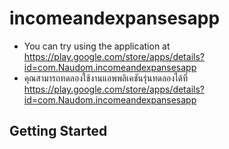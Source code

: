 # incomeandexpansesapp

* You can try using the application at https://play.google.com/store/apps/details?id=com.Naudom.incomeandexpansesapp
 * คุณสามารถทดลองใช้งานแอพพลิเคชันรุ่นทดลองได้ที่ https://play.google.com/store/apps/details?id=com.Naudom.incomeandexpansesapp

## Getting Started
